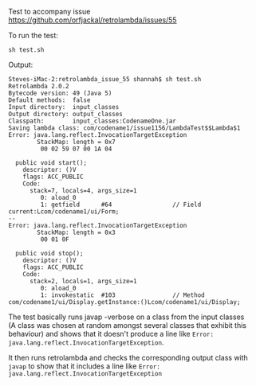 Test to accompany issue https://github.com/orfjackal/retrolambda/issues/55

To run the test:

~~~~
sh test.sh
~~~~

Output:

~~~~
Steves-iMac-2:retrolambda_issue_55 shannah$ sh test.sh
Retrolambda 2.0.2
Bytecode version: 49 (Java 5)
Default methods:  false
Input directory:  input_classes
Output directory: output_classes
Classpath:        input_classes:CodenameOne.jar
Saving lambda class: com/codename1/issue1156/LambdaTest$$Lambda$1
Error: java.lang.reflect.InvocationTargetException
        StackMap: length = 0x7
         00 02 59 07 00 1A 04 

  public void start();
    descriptor: ()V
    flags: ACC_PUBLIC
    Code:
      stack=7, locals=4, args_size=1
         0: aload_0       
         1: getfield      #64                 // Field current:Lcom/codename1/ui/Form;
--
Error: java.lang.reflect.InvocationTargetException
        StackMap: length = 0x3
         00 01 0F 

  public void stop();
    descriptor: ()V
    flags: ACC_PUBLIC
    Code:
      stack=2, locals=1, args_size=1
         0: aload_0       
         1: invokestatic  #103                // Method com/codename1/ui/Display.getInstance:()Lcom/codename1/ui/Display;
~~~~


The test basically runs javap -verbose on a class from the input classes  
(A class was chosen at random amongst several classes that exhibit this behaviour) and shows
that it doesn't produce a line like `Error: java.lang.reflect.InvocationTargetException`.

It then runs retrolambda and checks the corresponding output class with `javap` to show that it 
includes a line like `Error: java.lang.reflect.InvocationTargetException`